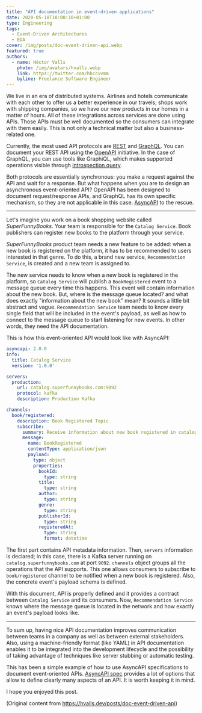 ```yaml
---
title: "API documentation in event-driven applications"
date: 2020-05-18T10:00:10+01:00
type: Engineering
tags:
  - Event-Driven Architectures
  - EDA
cover: /img/posts/doc-event-driven-api.webp
featured: true
authors:
  - name: Héctor Valls
    photo: /img/avatars/hvalls.webp
    link: https://twitter.com/hhccvvmm
    byline: Freelance Software Engineer
---
```


We live in an era of distributed systems. Airlines and hotels communicate with each other to offer us a better experience in our travels; shops work with shipping companies, so we have our new products in our homes in a matter of hours. All of these integrations across services are done using APIs. Those APIs must be well documented so the consumers can integrate with them easily. This is not only a technical matter but also a business-related one.

Currently, the most used API protocols are <a href="https://en.wikipedia.org/wiki/Representational_state_transfer">REST</a> and <a href="https://graphql.org/">GraphQL</a>. You can document your REST API using the <a href="https://swagger.io/specification/">OpenAPI</a> initiative. In the case of GraphQL, you can use tools like GraphiQL, which makes supported operations visible through <a href="https://graphql.org/learn/introspection/">introspection query</a>.

Both protocols are essentially synchronous: you make a request against the API and wait for a response. But what happens when you are to design an asynchronous event-oriented API? OpenAPI has been designed to document request/response APIs, and GraphQL has its own specific mechanism, so they are not applicable in this case. <a href="https://www.asyncapi.com/">AsyncAPI</a> to the rescue.

---

Let's imagine you work on a book shopping website called _SuperFunnyBooks_. Your team is responsible for the `Catalog Service`. Book publishers can register new books to the platform through your service. 

_SuperFunnyBooks_ product team needs a new feature to be added: when a new book is registered on the platform, it has to be recommended to users interested in that genre. To do this, a brand new service, `Recommendation Service`, is created and a new team is assigned to. 

The new service needs to know when a new book is registered in the platform, so `Catalog Service` will publish a `BookRegistered` event to a message queue every time this happens. This event will contain information about the new book. But, where is the message queue located? and what does exactly "information about the new book" mean? It sounds a little bit abstract and vague. `Recommendation Service` team needs to know every single field that will be included in the event's payload, as well as how to connect to the message queue to start listening for new events. In other words, they need the API documentation. 

This is how this event-oriented API would look like with AsyncAPI:

```yaml
asyncapi: 2.0.0
info:
  title: Catalog Service
  version: '1.0.0'

servers:
  production:
    url: catalog.superfunnybooks.com:9092
    protocol: kafka
    description: Production Kafka 

channels:
  book/registered:
    description: Book Registered Topic
    subscribe:
      summary: Receive information about new book registered in catalog
      message:
        name: BookRegistered
        contentType: application/json
        payload:
          type: object
          properties:
            bookId:
              type: string
            title:
              type: string
            author:
              type: string
            genre:
              type: string
            publisherId:
              type: string
            registeredAt:
              type: string
              format: datetime
```

The first part contains API metadata information. Then, `servers` information is declared; in this case, there is a Kafka server running on `catalog.superfunnybooks.com` at port `9092`. `channels` object groups all the operations that the API supports. This one allows consumers to subscribe to `book/registered` channel to be notified when a new book is registered. Also, the concrete event's payload schema is defined. 

With this document, API is properly defined and it provides a contract between `Catalog Service` and its consumers. Now, `Recommendation Service` knows where the message queue is located in the network and how exactly an event's payload looks like.

---

To sum up, having nice API documentation improves communication between teams in a company as well as between external stakeholders. Also, using a machine-friendly format (like YAML) in API documentation enables it to be integrated into the development lifecycle and the possibility of taking advantage of techniques like server stubbing or automatic testing.

This has been a simple example of how to use AsyncAPI specifications to document event-oriented APIs. <a href="https://www.asyncapi.com/docs/specifications/2.0.0/#specification">AsyncAPI spec</a> provides a lot of options that allow to define clearly many aspects of an API. It is worth keeping it in mind.

I hope you enjoyed this post.

(Original content from https://hvalls.dev/posts/doc-event-driven-api)
